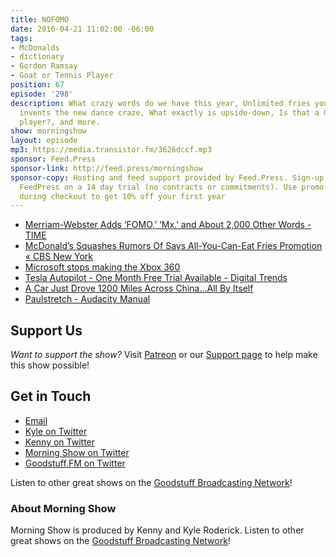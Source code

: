 ```yaml
---
title: NOFOMO
date: 2016-04-21 11:02:00 -06:00
tags:
- McDonalds
- dictionary
- Gordon Ramsay
- Goat or Tennis Player
position: 67
episode: '298'
description: What crazy words do we have this year, Unlimited fries you say?, Kenny
  invents the new dance craze, What exactly is upside-down, Is that a Goat or a Tennis
  player?, and more.
show: morningshow
layout: episode
mp3: https://media.transistor.fm/3626dccf.mp3
sponsor: Feed.Press
sponsor-link: http://feed.press/morningshow
sponsor-copy: Hosting and feed support provided by Feed.Press. Sign-up today and try
  FeedPress on a 14 day trial (no contracts or commitments). Use promo code `morningshow`
  during checkout to get 10% off your first year
---
```


* [Merriam-Webster Adds ‘FOMO,’ ‘Mx.’ and About 2,000 Other Words - TIME](http://time.com/4299634/merriam-webster-fomo-mx-dox-update/)
* [McDonald’s Squashes Rumors Of Says All-You-Can-Eat Fries Promotion « CBS New York](http://newyork.cbslocal.com/2016/04/21/mcdonalds-all-you-can-eat-fries/)
* [Microsoft stops making the Xbox 360](http://www.engadget.com/2016/04/20/microsoft-stops-making-the-xbox-360/)
* [Tesla Autopilot - One Month Free Trial Available - Digital Trends](http://www.digitaltrends.com/cars/tesla-free-trial-semi-autonomous-technology/)
* [A Car Just Drove 1200 Miles Across China...All By Itself](http://futurism.com/car-just-drove-1200-miles-across-china/)
* [Paulstretch - Audacity Manual](http://manual.audacityteam.org/man/paulstretch.html)

## Support Us
*Want to support the show?* Visit [Patreon](http://patreon.com/morningshow) or our [Support page](http://goodstuff.fm/support) to help make this show possible!

## Get in Touch
* [Email](mailto:kyle@goodstuff.fm)
* [Kyle on Twitter](http://twitter.com/dogburps)
* [Kenny on Twitter](http://twitter.com/pizzarobotics)
* [Morning Show on Twitter](http://twitter.com/morningshowam)
* [Goodstuff.FM on Twitter](http://twitter.com/goodstufffm)

Listen to other great shows on the [Goodstuff Broadcasting Network](http://goodstuff.fm/shows)!

### About Morning Show
Morning Show is produced by Kenny and Kyle Roderick. Listen to other great shows on the [Goodstuff Broadcasting Network](http://goodstuff.fm/)!
